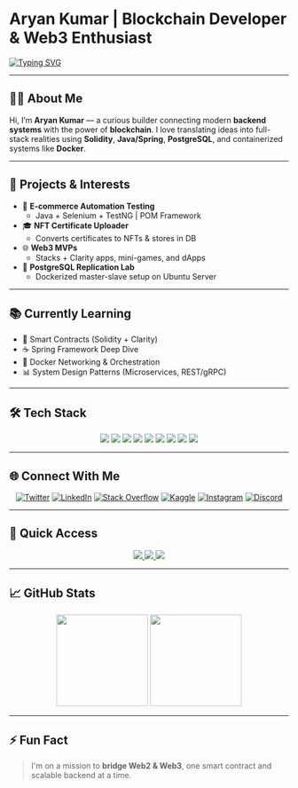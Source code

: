 # Aryan Kumar | Blockchain Developer & Web3 Enthusiast

[![Typing SVG](https://readme-typing-svg.herokuapp.com?font=Fira+Code&weight=500&pause=1000&color=36BCF7&vCenter=true&width=600&lines=Building+with+Solidity+%26+Web3;Spring+Boot+%2B+Java+Lover;Mastering+PostgreSQL+Replication;Automation+Testing+with+Selenium;Learning+Clarity+and+Stacks)](https://git.io/typing-svg)

---

## 👨‍💻 About Me

Hi, I’m **Aryan Kumar** — a curious builder connecting modern **backend systems** with the power of **blockchain**. I love translating ideas into full-stack realities using **Solidity**, **Java/Spring**, **PostgreSQL**, and containerized systems like **Docker**.

---

## 🚀 Projects & Interests

- 🧪 **E-commerce Automation Testing**
  - Java + Selenium + TestNG | POM Framework
- 🎓 **NFT Certificate Uploader**
  - Converts certificates to NFTs & stores in DB
- 🌐 **Web3 MVPs**
  - Stacks + Clarity apps, mini-games, and dApps
- 🐘 **PostgreSQL Replication Lab**
  - Dockerized master-slave setup on Ubuntu Server

---

## 📚 Currently Learning

- 🔗 Smart Contracts (Solidity + Clarity)
- ☕ Spring Framework Deep Dive
- 🐳 Docker Networking & Orchestration
- 📊 System Design Patterns (Microservices, REST/gRPC)

---

## 🛠️ Tech Stack

<p align="center">
  <img src="https://img.shields.io/badge/Solidity-363636?style=for-the-badge&logo=solidity&logoColor=white" />
  <img src="https://img.shields.io/badge/Java-ED8B00?style=for-the-badge&logo=java&logoColor=white" />
  <img src="https://img.shields.io/badge/Spring-6DB33F?style=for-the-badge&logo=spring&logoColor=white" />
  <img src="https://img.shields.io/badge/Selenium-43B02A?style=for-the-badge&logo=selenium&logoColor=white" />
  <img src="https://img.shields.io/badge/TestNG-FF6C37?style=for-the-badge&logo=testng&logoColor=white" />
  <img src="https://img.shields.io/badge/PostgreSQL-336791?style=for-the-badge&logo=postgresql&logoColor=white" />
  <img src="https://img.shields.io/badge/Docker-2496ED?style=for-the-badge&logo=docker&logoColor=white" />
  <img src="https://img.shields.io/badge/Git-F05032?style=for-the-badge&logo=git&logoColor=white" />
  <img src="https://img.shields.io/badge/VS%20Code-007ACC?style=for-the-badge&logo=visual-studio-code&logoColor=white" />
</p>

---

## 🌐 Connect With Me

<p align="center">
  <a href="https://twitter.com/aryankxd" target="_blank"><img alt="Twitter" src="https://img.shields.io/badge/Twitter-1DA1F2?style=flat-square&logo=twitter&logoColor=white"></a>
  <a href="https://linkedin.com/in/aryankjsr" target="_blank"><img alt="LinkedIn" src="https://img.shields.io/badge/LinkedIn-0077B5?style=flat-square&logo=linkedin&logoColor=white"></a>
  <a href="https://stackoverflow.com/users/19245724" target="_blank"><img alt="Stack Overflow" src="https://img.shields.io/badge/Stack_Overflow-F48024?style=flat-square&logo=stack-overflow&logoColor=white"></a>
  <a href="https://kaggle.com/arkrly" target="_blank"><img alt="Kaggle" src="https://img.shields.io/badge/Kaggle-20BEFF?style=flat-square&logo=kaggle&logoColor=white"></a>
  <a href="https://instagram.com/aryankxd" target="_blank"><img alt="Instagram" src="https://img.shields.io/badge/Instagram-E4405F?style=flat-square&logo=instagram&logoColor=white"></a>
  <a href="https://discord.gg/qJNJ5WPj" target="_blank"><img alt="Discord" src="https://img.shields.io/badge/Discord-5865F2?style=flat-square&logo=discord&logoColor=white"></a>
</p>

---

## 🔗 Quick Access

<p align="center">
  <a href="https://drive.google.com/file/d/1r368f46NrHRPkUOGl2TJ-4VhErSAFXOZ/view?usp=drive_link" target="_blank">
    <img src="https://img.shields.io/badge/📄%20Resume-0077B5?style=for-the-badge&logoColor=white" />
  </a>
  <a href="aryank.netlify.app" target="_blank">
    <img src="https://img.shields.io/badge/🌐%20Portfolio-00C853?style=for-the-badge&logoColor=white" />
  </a>
  <a href="mailto:aryankxd@gmail.com" target="_blank">
    <img src="https://img.shields.io/badge/✉️%20Email-E91E63?style=for-the-badge&logoColor=white" />
  </a>
</p>


---

## 📈 GitHub Stats

<p align="center">
  <img src="https://github-readme-stats.vercel.app/api?username=arkrly&show_icons=true&theme=github_dark&hide_title=true" height="165">
  <img src="https://github-readme-stats.vercel.app/api/top-langs/?username=arkrly&layout=compact&theme=github_dark&hide_title=true" height="165">
</p>

---

## ⚡ Fun Fact

> I'm on a mission to **bridge Web2 & Web3**, one smart contract and scalable backend at a time.
